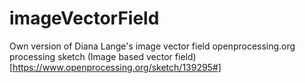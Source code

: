 # imageVectorField
Own version of Diana Lange's image vector field openprocessing.org processing sketch
(Image based vector field)[https://www.openprocessing.org/sketch/139295#]
